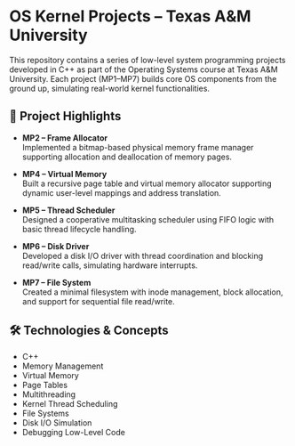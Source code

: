 # OS Kernel Projects – Texas A&M University

This repository contains a series of low-level system programming projects developed in C++ as part of the Operating Systems course at Texas A&M University. Each project (MP1–MP7) builds core OS components from the ground up, simulating real-world kernel functionalities.

## 🔧 Project Highlights

- **MP2 – Frame Allocator**  
  Implemented a bitmap-based physical memory frame manager supporting allocation and deallocation of memory pages.

- **MP4 – Virtual Memory**  
  Built a recursive page table and virtual memory allocator supporting dynamic user-level mappings and address translation.

- **MP5 – Thread Scheduler**  
  Designed a cooperative multitasking scheduler using FIFO logic with basic thread lifecycle handling.

- **MP6 – Disk Driver**  
  Developed a disk I/O driver with thread coordination and blocking read/write calls, simulating hardware interrupts.

- **MP7 – File System**  
  Created a minimal filesystem with inode management, block allocation, and support for sequential file read/write.

## 🛠️ Technologies & Concepts

- C++  
- Memory Management  
- Virtual Memory  
- Page Tables  
- Multithreading  
- Kernel Thread Scheduling  
- File Systems  
- Disk I/O Simulation  
- Debugging Low-Level Code  
